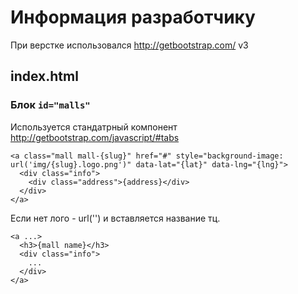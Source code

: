 # Информация разработчику

При верстке использовался http://getbootstrap.com/ v3

## index.html

### Блок `id="malls"`

Используется стандатрный компонент http://getbootstrap.com/javascript/#tabs

```
<a class="mall mall-{slug}" href="#" style="background-image: url('img/{slug}.logo.png')" data-lat="{lat}" data-lng="{lng}">
  <div class="info">
    <div class="address">{address}</div>
  </div>
</a>
```

Если нет лого - url('') и вставляется название тц.

```
<a ...>
  <h3>{mall name}</h3>
  <div class="info">
    ...
  </div>
</a>
```

